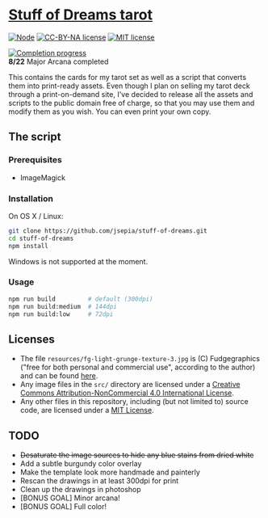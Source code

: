 # [Stuff of Dreams tarot](juliosepia.com/posts/stuff-of-dreams-tarot.html)

[![Node](https://img.shields.io/badge/node-4.4.1-brightgreen.svg)]()
[![CC-BY-NA license](https://img.shields.io/badge/license%20for%20media-CC--BY--NA-lightgrey.svg)](http://creativecommons.org/licenses/by-nc/4.0/)
[![MIT license](https://img.shields.io/badge/license%20for%20code-MIT-lightgrey.svg)]()

[![Completion progress](http://progressed.io/bar/32)](juliosepia.com/posts/stuff-of-dreams-tarot.html)
<br />
**8/22** Major Arcana completed

This contains the cards for my tarot set as well as a script that converts them into print-ready assets. Even though I plan on selling my tarot deck through a print-on-demand site, I've decided to release all the assets and scripts to the public domain free of charge, so that you may use them and modify them as you wish. You can even print your own copy.

## The script

### Prerequisites

* ImageMagick

### Installation

On OS X / Linux:

```sh
git clone https://github.com/jsepia/stuff-of-dreams.git
cd stuff-of-dreams
npm install
```

Windows is not supported at the moment.

### Usage

```sh
npm run build         # default (300dpi)
npm run build:medium  # 144dpi
npm run build:low     # 72dpi
```

## Licenses

* The file `resources/fg-light-grunge-texture-3.jpg` is (C) Fudgegraphics ("free for both personal and commercial use", according to the author) and can be found [here](http://www.fudgegraphics.com/2011/10/11-free-hi-res-light-grunge-textures-set-1/).
* Any image files in the `src/` directory are licensed under a <a rel="license" href="http://creativecommons.org/licenses/by-nc/4.0/">Creative Commons Attribution-NonCommercial 4.0 International License</a>.
* Any other files in this repository, including (but not limited to) source code, are licensed under a [MIT License](https://opensource.org/licenses/MIT).

## TODO

* ~~Desaturate the image sources to hide any blue stains from dried white~~
* Add a subtle burgundy color overlay
* Make the template look more handmade and painterly
* Rescan the drawings in at least 300dpi for print
* Clean up the drawings in photoshop
* [BONUS GOAL] Minor arcana!
* [BONUS GOAL] Full color!
